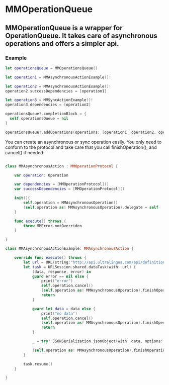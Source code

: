 # MMOperationQueue
## MMOperationQueue is a wrapper for OperationQueue. It takes care of asynchronous operations and offers a simpler api.

### Example
``` Swift
let operationsQueue = MMOperationsQueue()

let operation1 = MMAsynchronousActionExample()!

let operation2 = MMAsynchronousActionExample()!
operation2.successDependencies = [operation1]

let operation3 = MMSyncActionExample()!
operation3.dependencies = [operation2]

operationsQueue?.completionBlock = {
  self.operationsQueue = nil
}

operationsQueue?.addOperations(operations: [operation1, operation2, operation3])
```

You can create an asynchronous or sync operation easily. You only need to conform to the protocol and take care that you call finishOperation(), and cancel() if needed:
``` Swift

class MMAsynchronousAction : MMOperationProtocol {

    var operation: Operation

    var dependencies = [MMOperationProtocol]()
    var successDependencies = [MMOperationProtocol]()

    init(){
        self.operation = MMAsynchronousOperation()
        (self.operation as! MMAsynchronousOperation).delegate = self
    }

    func execute() throws {
        throw MMError.notOverriden
    }

}

class MMAsynchronousActionExample: MMAsynchronousAction {

    override func execute() throws {
        let url = URL(string:"http://api.ultralingua.com/api/definitions/de/en/laufen")!
        let task = URLSession.shared.dataTask(with: url) {
            (data, response, error) in
            guard error == nil else {
                print("error")
                self.operation.cancel()
                (self.operation as! MMAsynchronousOperation).finishOperation()
                return
            }

            guard let data = data else {
                print("no data")
                self.operation.cancel()
                (self.operation as! MMAsynchronousOperation).finishOperation()
                return
            }

            _ = try? JSONSerialization.jsonObject(with: data, options:[])

            (self.operation as! MMAsynchronousOperation).finishOperation()
        }

        task.resume()
    }

}

```
